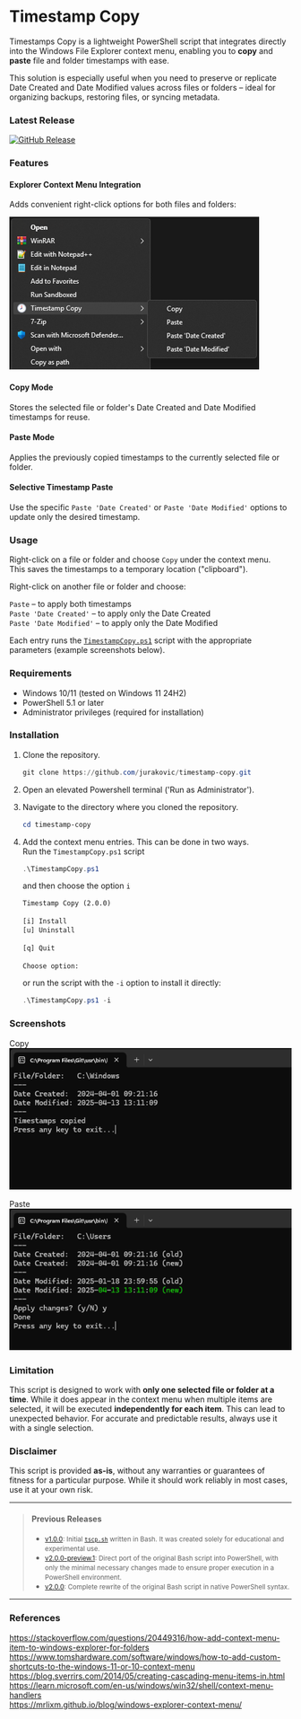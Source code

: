﻿
# Timestamp Copy

Timestamps Copy is a lightweight PowerShell script that integrates directly into the Windows File Explorer context menu, enabling you to **copy** and **paste** file and folder timestamps with ease.

This solution is especially useful when you need to preserve or replicate Date Created and Date Modified values across files or folders – ideal for organizing backups, restoring files, or syncing metadata.

### Latest Release

[![GitHub Release](https://img.shields.io/github/v/release/jurakovic/timestamp-copy?include_prereleases)](https://github.com/jurakovic/timestamp-copy/releases/latest)

### Features

#### Explorer Context Menu Integration

Adds convenient right-click options for both files and folders:

![ContextMenu](img/contextmenu.png)

#### Copy Mode

Stores the selected file or folder's Date Created and Date Modified timestamps for reuse.

#### Paste Mode

Applies the previously copied timestamps to the currently selected file or folder.

#### Selective Timestamp Paste

Use the specific `Paste 'Date Created'` or `Paste 'Date Modified'` options to update only the desired timestamp.

### Usage

Right-click on a file or folder and choose `Copy` under the context menu.  
This saves the timestamps to a temporary location ("clipboard").

Right-click on another file or folder and choose:

`Paste` – to apply both timestamps  
`Paste 'Date Created'` – to apply only the Date Created  
`Paste 'Date Modified'` – to apply only the Date Modified  

Each entry runs the [`TimestampCopy.ps1`](TimestampCopy.ps1) script with the appropriate parameters (example screenshots below).

### Requirements

- Windows 10/11 (tested on Windows 11 24H2)  
- PowerShell 5.1 or later  
- Administrator privileges (required for installation)

### Installation

1. Clone the repository.
	```powershell
	git clone https://github.com/jurakovic/timestamp-copy.git
	```
2. Open an elevated Powershell terminal ('Run as Administrator').
3. Navigate to the directory where you cloned the repository.
	```powershell
	cd timestamp-copy
	```
4. Add the context menu entries. This can be done in two ways.  
	Run the `TimestampCopy.ps1` script
	```powershell
	.\TimestampCopy.ps1
	```

	and then choose the option `i`
	```text
	Timestamp Copy (2.0.0)

	[i] Install
	[u] Uninstall

	[q] Quit

	Choose option:
	```

	or run the script with the `-i` option to install it directly:
	```powershell
	.\TimestampCopy.ps1 -i
	```

### Screenshots

Copy  
![Copy](img/copy.png)

Paste  
![Copy](img/paste.png)

### Limitation

This script is designed to work with **only one selected file or folder at a time**. While it does appear in the context menu when multiple items are selected, it will be executed **independently for each item**. This can lead to unexpected behavior. For accurate and predictable results, always use it with a single selection.

### Disclaimer

This script is provided **as-is**, without any warranties or guarantees of fitness for a particular purpose. While it should work reliably in most cases, use it at your own risk.  

---

> #### Previous Releases
>
> - <small>[v1.0.0](https://github.com/jurakovic/timestamp-copy/releases/tag/v.1.0.0): Initial [`tscp.sh`](https://github.com/jurakovic/timestamp-copy/blob/v.1.0.0/tscp.sh) written in Bash. It was created solely for educational and experimental use.</small>  
> - <small>[v2.0.0-preview.1](https://github.com/jurakovic/timestamp-copy/releases/tag/v2.0.0-preview.1): Direct port of the original Bash script into PowerShell, with only the minimal necessary changes made to ensure proper execution in a PowerShell environment.</small>  
> - <small>[v2.0.0](https://github.com/jurakovic/timestamp-copy/releases/tag/v2.0.0): Complete rewrite of the original Bash script in native PowerShell syntax.</small>  

---

### References

<https://stackoverflow.com/questions/20449316/how-add-context-menu-item-to-windows-explorer-for-folders>  
<https://www.tomshardware.com/software/windows/how-to-add-custom-shortcuts-to-the-windows-11-or-10-context-menu>  
<https://blog.sverrirs.com/2014/05/creating-cascading-menu-items-in.html>  
<https://learn.microsoft.com/en-us/windows/win32/shell/context-menu-handlers>  
<https://mrlixm.github.io/blog/windows-explorer-context-menu/>  
